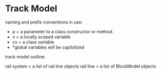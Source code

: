 # Track Model


naming and prefix conventions in use:
- p  = a parameter to a class constructor or method.
- v  = a locally scoped variable
- cv = a class variable
- *global variables will be capitolized


track model outline:

rail system = a list of rail line objects
rail line   = a list of BlockModel objects